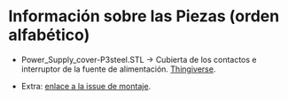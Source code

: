 # Información sobre las Piezas (orden alfabético)

* Power_Supply_cover-P3steel.STL -> Cubierta de los contactos e interruptor de la fuente de alimentación. [Thingiverse](https://www.thingiverse.com/thing:2158480).

* Extra: [enlace a la issue de montaje](https://github.com/asrob-uc3m/impresoras-asrob/issues/68).